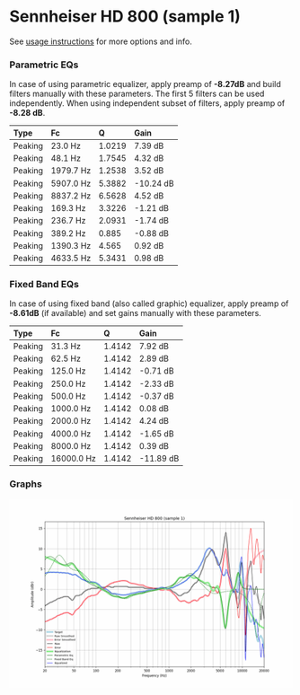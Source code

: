 # Sennheiser HD 800 (sample 1)
See [usage instructions](https://github.com/jaakkopasanen/AutoEq#usage) for more options and info.

### Parametric EQs
In case of using parametric equalizer, apply preamp of **-8.27dB** and build filters manually
with these parameters. The first 5 filters can be used independently.
When using independent subset of filters, apply preamp of **-8.28 dB**.

| Type    | Fc        |      Q | Gain      |
|:--------|:----------|:-------|:----------|
| Peaking | 23.0 Hz   | 1.0219 | 7.39 dB   |
| Peaking | 48.1 Hz   | 1.7545 | 4.32 dB   |
| Peaking | 1979.7 Hz | 1.2538 | 3.52 dB   |
| Peaking | 5907.0 Hz | 5.3882 | -10.24 dB |
| Peaking | 8837.2 Hz | 6.5628 | 4.52 dB   |
| Peaking | 169.3 Hz  | 3.3226 | -1.21 dB  |
| Peaking | 236.7 Hz  | 2.0931 | -1.74 dB  |
| Peaking | 389.2 Hz  | 0.885  | -0.88 dB  |
| Peaking | 1390.3 Hz | 4.565  | 0.92 dB   |
| Peaking | 4633.5 Hz | 5.3431 | 0.98 dB   |

### Fixed Band EQs
In case of using fixed band (also called graphic) equalizer, apply preamp of **-8.61dB**
(if available) and set gains manually with these parameters.

| Type    | Fc         |      Q | Gain      |
|:--------|:-----------|:-------|:----------|
| Peaking | 31.3 Hz    | 1.4142 | 7.92 dB   |
| Peaking | 62.5 Hz    | 1.4142 | 2.89 dB   |
| Peaking | 125.0 Hz   | 1.4142 | -0.71 dB  |
| Peaking | 250.0 Hz   | 1.4142 | -2.33 dB  |
| Peaking | 500.0 Hz   | 1.4142 | -0.37 dB  |
| Peaking | 1000.0 Hz  | 1.4142 | 0.08 dB   |
| Peaking | 2000.0 Hz  | 1.4142 | 4.24 dB   |
| Peaking | 4000.0 Hz  | 1.4142 | -1.65 dB  |
| Peaking | 8000.0 Hz  | 1.4142 | 0.39 dB   |
| Peaking | 16000.0 Hz | 1.4142 | -11.89 dB |

### Graphs
![](./Sennheiser%20HD%20800%20(sample%201).png)